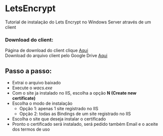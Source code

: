 # LetsEncrypt
Tutorial de instalação do Lets Encrypt no Windows Server através de um client

### Download do client: <br>
Página de download do client clique [Aqui](https://github.com/PKISharp/win-acme) <br>
Download do arquivo client pelo Google Drive [Aqui](https://drive.google.com/open?id=1VDl5sz19TMOEG6pcItU92e0ozBVrn0kn)
<br>

## Passo a passo:

* Extrai o arquivo baixado
* Execute o *wacs.exe*
* Com o site ja instalado no IIS, escolha a opção **N (Create new certificate)**
* Escolha o modo de instalação
  - Opção 1: apenas 1 site registrado no IIS
  - Opção 2: todas as Bindings de um site registrado no IIS
* Escolha o site que deseja instalar o certificado 
* Pronto o certificado será instalado, será pedido também Email e o aceite dos termos de uso

